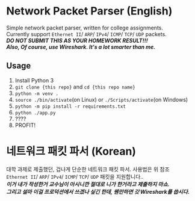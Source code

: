 # Network Packet Parser (English)
 Simple network packet parser, written for college assignments.  
 Currently support `Ethernet II`/ `ARP`/ `IPv4`/ `ICMP`/ `TCP`/ `UDP` packets.  
 ***DO NOT SUBMIT THIS AS YOUR HOMEWORK RESULT!!!***  
 ***Also, Of course, use Wireshark. It's a lot smarter than me.***  

## Usage
 1. Install Python 3
 2. `git clone {this repo}` and `cd {this repo name}`
 3. `python -m venv .`
 4. `source ./bin/activate`(on Linux) or `./Scripts/activate`(on Windows)
 5. `python -m pip install -r requirements.txt`
 6. `python ./app.py`
 6. ????
 7. PROFIT!

# 네트워크 패킷 파서 (Korean)
 대학 과제로 제출했던, 겁나게 단순한 네트워크 패킷 파서. 사용법은 위 참조  
 `Ethernet II`/ `ARP`/ `IPv4`/ `ICMP`/ `TCP`/ `UDP` 패킷을 지원합니다..  
 ***이거 내가 작성한거 교수님이 아시니깐 절대로 니가 한거라고 제출하지 마쇼.***  
 ***그리고 설마 이걸 프로덕션에서 쓰겠나 싶긴 한데, 웬만하면 갓 Wireshark를 씁시다.***  
